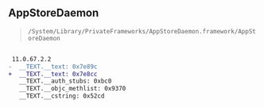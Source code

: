 ## AppStoreDaemon

> `/System/Library/PrivateFrameworks/AppStoreDaemon.framework/AppStoreDaemon`

```diff

 11.0.67.2.2
-  __TEXT.__text: 0x7e89c
+  __TEXT.__text: 0x7e8cc
   __TEXT.__auth_stubs: 0xbc0
   __TEXT.__objc_methlist: 0x9370
   __TEXT.__cstring: 0x52cd

```
